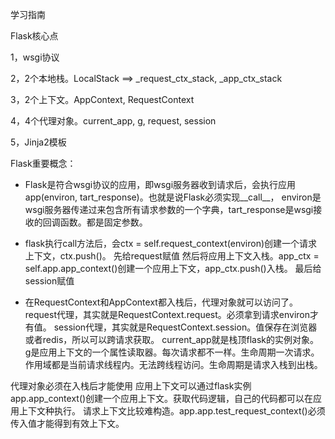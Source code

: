 学习指南

Flask核心点

1，wsgi协议

2，2个本地栈。LocalStack ==> _request_ctx_stack, _app_ctx_stack

3，2个上下文。AppContext, RequestContext

4，4个代理对象。current_app, g, request, session

5，Jinja2模板


Flask重要概念：
*   Flask是符合wsgi协议的应用，即wsgi服务器收到请求后，会执行应用app(environ, tart_response)。也就是说Flask必须实现__call__， 
    environ是wsgi服务器传递过来包含所有请求参数的一个字典，tart_response是wsgi接收的回调函数。都是固定参数。
    
*   flask执行call方法后，会ctx = self.request_context(environ)创建一个请求上下文，ctx.push()。
    先给request赋值
    然后将应用上下文入栈。app_ctx = self.app.app_context()创建一个应用上下文，app_ctx.push()入栈。
    最后给session赋值

*   在RequestContext和AppContext都入栈后，代理对象就可以访问了。 
    request代理，其实就是RequestContext.request。必须拿到请求environ才有值。
    session代理，其实就是RequestContext.session。值保存在浏览器或者redis，所以可以跨请求获取。
    current_app就是栈顶flask的实例对象。
    g是应用上下文的一个属性读取器。每次请求都不一样。生命周期一次请求。
    作用域都是当前请求线程内。无法跨线程访问。生命周期是请求入栈到出栈。
    

代理对象必须在入栈后才能使用
应用上下文可以通过flask实例app.app_context()创建一个应用上下文。获取代码逻辑，自己的代码都可以在应用上下文种执行。
请求上下文比较难构造。app.app.test_request_context()必须传入值才能得到有效上下文。